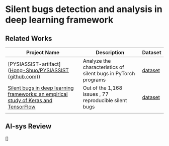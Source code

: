 # Silent bugs detection and analysis in deep learning framework



## Related Works

| Project Name                                                 | Description                                                  | Dataset                                                      |
| ------------------------------------------------------------ | ------------------------------------------------------------ | ------------------------------------------------------------ |
| [PYSIASSIST-artifact]([Hong-Shuo/PYSIASSIST (github.com)](https://github.com/Hong-Shuo/PYSIASSIST)) | Analyze the characteristics of silent bugs in PyTorch programs | [dataset](https://github.com/Hong-Shuo/PYSIASSIST/blob/main/dataset/dataset.xlsx) |
| [Silent bugs in deep learning frameworks: an empirical study of Keras and TensorFlow](https://link.springer.com/article/10.1007/s10664-023-10389-6) | Out of the 1,168 issues , 77 reproducible silent bugs        | [dataset](https://github.com/amin-nikanjam/SilentBugsInTensorFlowKeras) |
|                                                              |                                                              |                                                              |

## AI-sys Review

[]
